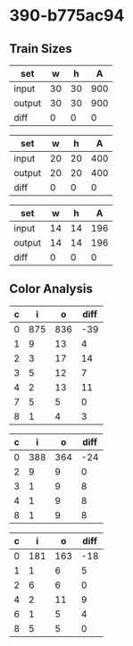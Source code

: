 # 390-b775ac94
## Train Sizes

|set|w|h|A|
|---|---|---|---|
|input|30|30|900|
|output|30|30|900|
|diff|0|0|0|


|set|w|h|A|
|---|---|---|---|
|input|20|20|400|
|output|20|20|400|
|diff|0|0|0|


|set|w|h|A|
|---|---|---|---|
|input|14|14|196|
|output|14|14|196|
|diff|0|0|0|


## Color Analysis

|c|i|o|diff|
|---|---|---|---|
|0|875|836|-39|
|1|9|13|4|
|2|3|17|14|
|3|5|12|7|
|4|2|13|11|
|7|5|5|0|
|8|1|4|3|


|c|i|o|diff|
|---|---|---|---|
|0|388|364|-24|
|2|9|9|0|
|3|1|9|8|
|4|1|9|8|
|8|1|9|8|


|c|i|o|diff|
|---|---|---|---|
|0|181|163|-18|
|1|1|6|5|
|2|6|6|0|
|4|2|11|9|
|6|1|5|4|
|8|5|5|0|

